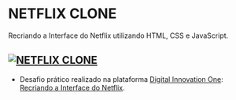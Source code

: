 # NETFLIX CLONE
Recriando a Interface do Netflix utilizando HTML, CSS e JavaScript.

[![NETFLIX CLONE](https://i.imgur.com/QwNjA7a.jpg "NETFLIX CLONE")](https://i.imgur.com/QwNjA7a.jpg "NETFLIX CLONE")
------------

- Desafio prático realizado na plataforma [Digital Innovation One](https://web.digitalinnovation.one/home "Digital Innovation One"): [Recriando a Interface do Netflix](https://web.digitalinnovation.one/lab/recriando-a-interface-do-netflix/learning/2069ecdf-36d6-4ad7-87fd-dab5632e722e "Recriando a Interface do Netflix").
